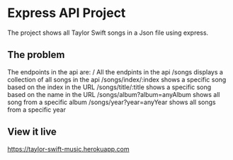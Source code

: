 # Express API Project

The project shows all Taylor Swift songs in a Json file using express.

## The problem

The endpoints in the api are:
/ All the endpints in the api
/songs displays a collection of all songs in the api
/songs/index/:index shows a specific song based on the index in the URL
/songs/title/:title shows a specific song based on the name in the URL
/songs/album?album=anyAlbum shows all song from a specific album
/songs/year?year=anyYear shows all songs from a specific year

## View it live

https://taylor-swift-music.herokuapp.com
